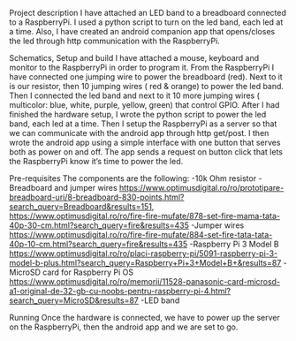 Project description
I have attached an LED band to a breadboard connected to a RaspberryPi. I used a python script to turn on the led band, each led at a time.
Also, I have created an android companion app that opens/closes the led through http communication with the RaspberryPi.

Schematics, Setup and build
I have attached a mouse, keyboard and monitor to the RaspberryPi in order to program it. From the RaspberryPi I have connected one jumping
wire to power the breadboard (red). Next to it is our resistor, then 10 jumping wires ( red & orange) to power the led band. Then I connected 
the led band and next to it 10 more jumping wires ( multicolor: blue, white, purple, yellow, green) that control GPIO.
After I had finished the hardware setup, I wrote the python script to power the led band, each led at a time. Then I setup the RaspberryPi as a
server so that we can communicate with the android app through http get/post. I then wrote the android app using a simple interface with one 
button that serves both as power on and off. The app sends a request on button click that lets the RaspberryPi know it’s time to power the led.

Pre-requisites
The components are the following: 
-10k Ohm resistor 
-Breadboard and jumper wires https://www.optimusdigital.ro/ro/prototipare-breadboard-uri/8-breadboard-830-points.html?search_query=Breadboard&results=151, https://www.optimusdigital.ro/ro/fire-fire-mufate/878-set-fire-mama-tata-40p-30-cm.html?search_query=fire&results=435
-Jumper wires https://www.optimusdigital.ro/ro/fire-fire-mufate/884-set-fire-tata-tata-40p-10-cm.html?search_query=fire&results=435
-Raspberry Pi 3 Model B https://www.optimusdigital.ro/ro/placi-raspberry-pi/5091-raspberry-pi-3-model-b-plus.html?search_query=Raspberry+Pi+3+Model+B+&results=87
-MicroSD card for Raspberry Pi OS https://www.optimusdigital.ro/ro/memorii/11528-panasonic-card-microsd-a1-original-de-32-gb-cu-noobs-pentru-raspberry-pi-4.html?search_query=MicroSD&results=87
-LED band

Running
Once the hardware is connected, we have to power up the server on the RaspberryPi, then the android app and we are set to go.
